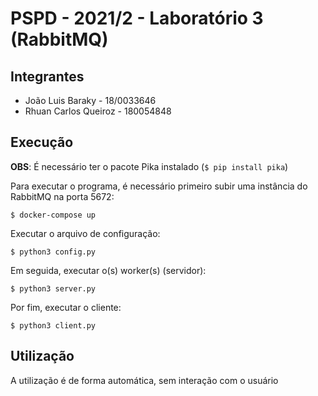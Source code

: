 # PSPD - 2021/2 - Laboratório 3 (RabbitMQ)
## Integrantes

- João Luis Baraky - 18/0033646
- Rhuan Carlos Queiroz - 180054848

## Execução

**OBS**: É necessário ter o pacote Pika instalado (`$ pip install pika`)

Para executar o programa, é necessário primeiro subir uma instância do RabbitMQ na porta 5672:


`$ docker-compose up`

Executar o arquivo de configuração:

`$ python3 config.py`

Em seguida, executar o(s) worker(s) (servidor):

`$ python3 server.py`

Por fim, executar o cliente:

`$ python3 client.py`

## Utilização

A utilização é de forma automática, sem interação com o usuário

